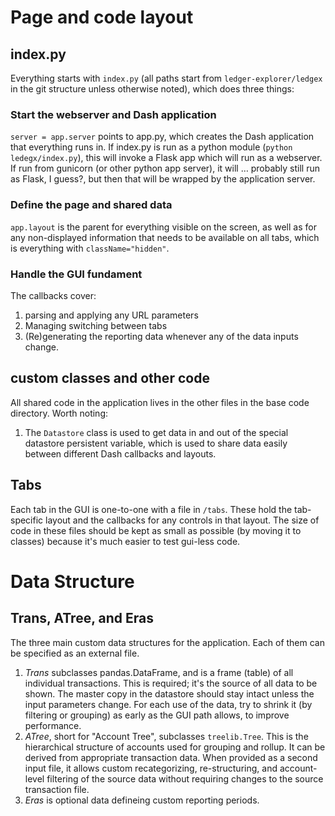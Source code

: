 # Page and code layout

## index.py
Everything starts with ```index.py``` (all paths start from ```ledger-explorer/ledgex``` in the git structure unless otherwise noted), which does three things:

### Start the webserver and Dash application

```server = app.server``` points to app.py, which creates the Dash application that everything runs in.  If index.py is run as a python module (```python ledegx/index.py```), this will invoke a Flask app which will run as a webserver.  If run from gunicorn (or other python app server), it will … probably still run as Flask, I guess?, but then that will be wrapped by the application server.

### Define the page and shared data

```app.layout``` is the parent for everything visible on the screen, as well as for any non-displayed information that needs to be available on all tabs, which is everything with ```className="hidden"```.

### Handle the GUI fundament

The callbacks cover:
1. parsing and applying any URL parameters
1. Managing switching between tabs
1. (Re)generating the reporting data whenever any of the data inputs change.

## custom classes and other code

All shared code in the application lives in the other files in the base code directory.  Worth noting:

1. The ```Datastore``` class is used to get data in and out of the special datastore persistent variable, which is used to share data easily between different Dash callbacks and layouts.

## Tabs
Each tab in the GUI is one-to-one with a file in ```/tabs```.  These hold the tab-specific layout and the callbacks for any controls in that layout.  The size of code in these files should be kept as small as possible (by moving it to classes) because it's much easier to test gui-less code.


# Data Structure

## Trans, ATree, and Eras
The three main custom data structures for the application.  Each of them can be specified as an external file.
1. *Trans* subclasses pandas.DataFrame, and is a frame (table) of all individual transactions.  This is required; it's the source of all data to be shown.  The master copy in the datastore should stay intact unless the input parameters change.  For each use of the data, try to shrink it (by filtering or grouping) as early as the GUI path allows, to improve performance.  
1. *ATree*, short for "Account Tree", subclasses ```treelib.Tree```.  This is the hierarchical structure of accounts used for grouping and rollup.  It can be derived from appropriate transaction data.  When provided as a second input file, it allows custom recategorizing, re-structuring, and account-level filtering of the source data without requiring changes to the source transaction file.
1. *Eras* is optional data defineing custom reporting periods.
